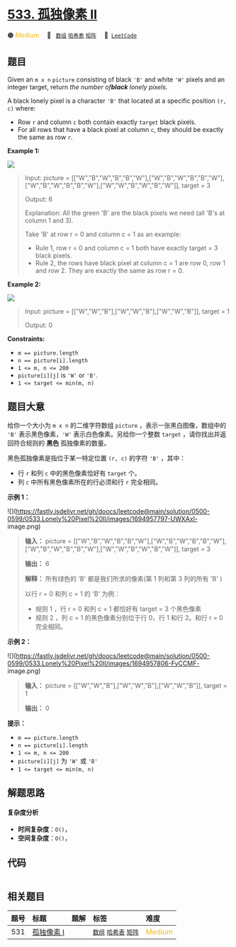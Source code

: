 # [533. 孤独像素 II](https://leetcode.com/problems/lonely-pixel-ii)

🟠 <font color=#ffb800>Medium</font>&emsp; 🔖&ensp; [`数组`](/tag/array.md) [`哈希表`](/tag/hash-table.md) [`矩阵`](/tag/matrix.md)&emsp; 🔗&ensp;[`LeetCode`](https://leetcode.com/problems/lonely-pixel-ii)

## 题目

Given an `m x n` `picture` consisting of black `'B'` and white `'W'` pixels
and an integer target, return _the number of**black** lonely pixels_.

A black lonely pixel is a character `'B'` that located at a specific position
`(r, c)` where:

  * Row `r` and column `c` both contain exactly `target` black pixels.
  * For all rows that have a black pixel at column `c`, they should be exactly the same as row `r`.



**Example 1:**

![](https://fastly.jsdelivr.net/gh/doocs/leetcode@main/solution/0500-0599/0533.Lonely%20Pixel%20II/images/pixel2-1-grid.jpg)

> Input: picture = [["W","B","W","B","B","W"],["W","B","W","B","B","W"],["W","B","W","B","B","W"],["W","W","B","W","B","W"]], target = 3
> 
> Output: 6
> 
> Explanation: All the green 'B' are the black pixels we need (all 'B's at column 1 and 3).
> 
> Take 'B' at row r = 0 and column c = 1 as an example:
 > - Rule 1, row r = 0 and column c = 1 both have exactly target = 3 black pixels. 
 > - Rule 2, the rows have black pixel at column c = 1 are row 0, row 1 and row 2. They are exactly the same as row r = 0.

**Example 2:**

![](https://fastly.jsdelivr.net/gh/doocs/leetcode@main/solution/0500-0599/0533.Lonely%20Pixel%20II/images/pixel2-2-grid.jpg)

> Input: picture = [["W","W","B"],["W","W","B"],["W","W","B"]], target = 1
> 
> Output: 0

**Constraints:**

  * `m == picture.length`
  * `n == picture[i].length`
  * `1 <= m, n <= 200`
  * `picture[i][j]` is `'W'` or `'B'`.
  * `1 <= target <= min(m, n)`


## 题目大意

给你一个大小为 `m x n` 的二维字符数组 `picture` ，表示一张黑白图像，数组中的 `'B'` 表示黑色像素，`'W'`
表示白色像素。另给你一个整数 `target` ，请你找出并返回符合规则的 **黑色** 孤独像素的数量。

黑色孤独像素是指位于某一特定位置 `(r, c)` 的字符 `'B'` ，其中：

  * 行 `r` 和列 `c` 中的黑色像素恰好有 `target` 个。
  * 列 `c` 中所有黑色像素所在的行必须和行 `r` 完全相同。



**示例 1：**

![](https://fastly.jsdelivr.net/gh/doocs/leetcode@main/solution/0500-0599/0533.Lonely%20Pixel%20II/images/1694957797-UWXAxl-
image.png)

> 
> 
> 
> 
> 
> **输入：** picture = [["W","B","W","B","B","W"],["W","B","W","B","B","W"],["W","B","W","B","B","W"],["W","W","B","W","B","W"]], target = 3
> 
> **输出：** 6
> 
> **解释：** 所有绿色的 'B' 都是我们所求的像素(第 1 列和第 3 列的所有 'B' )
> 
> 以行 r = 0 和列 c = 1 的 'B' 为例：
> - 规则 1 ，行 r = 0 和列 c = 1 都恰好有 target = 3 个黑色像素 
> - 规则 2 ，列 c = 1 的黑色像素分别位于行 0，行 1 和行 2。和行 r = 0 完全相同。
> 
> 

**示例 2：**

![](https://fastly.jsdelivr.net/gh/doocs/leetcode@main/solution/0500-0599/0533.Lonely%20Pixel%20II/images/1694957806-FyCCMF-
image.png)

> 
> 
> 
> 
> 
> **输入：** picture = [["W","W","B"],["W","W","B"],["W","W","B"]], target = 1
> 
> **输出：** 0
> 
> 



**提示：**

  * `m == picture.length`
  * `n == picture[i].length`
  * `1 <= m, n <= 200`
  * `picture[i][j]` 为 `'W'` 或 `'B'`
  * `1 <= target <= min(m, n)`


## 解题思路

#### 复杂度分析

- **时间复杂度**：`O()`，
- **空间复杂度**：`O()`，

## 代码

```javascript

```

## 相关题目

<!-- prettier-ignore -->
| 题号 | 标题 | 题解 | 标签 | 难度 |
| :------: | :------ | :------: | :------ | :------ |
| 531 | [孤独像素 I](https://leetcode.com/problems/lonely-pixel-i) |  |  [`数组`](/tag/array.md) [`哈希表`](/tag/hash-table.md) [`矩阵`](/tag/matrix.md) | <font color=#ffb800>Medium</font> |